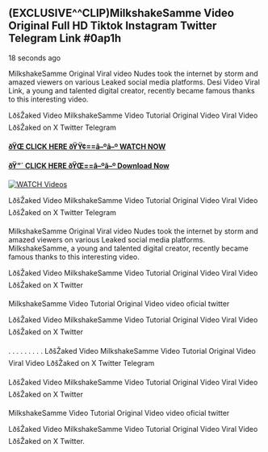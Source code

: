 ## (EXCLUSIVE^^CLIP)MilkshakeSamme Video Original Full HD Tiktok Instagram Twitter Telegram Link #0ap1h

18 seconds ago

MilkshakeSamme Original Viral video Nudes took the internet by storm and amazed viewers on various Leaked social media platforms. Desi Video Viral Link, a young and talented digital creator, recently became famous thanks to this interesting video.

LðšŽaked Video MilkshakeSamme Video Tutorial Original Video Viral Video LðšŽaked on X Twitter Telegram

**[ðŸŒ CLICK HERE ðŸŸ¢==â–ºâ–º WATCH NOW](https://clips-mediaa.blogspot.com/2025/02/video-viral-download.html)**

**[ðŸ”´ CLICK HERE ðŸŒ==â–ºâ–º Download Now](https://clips-mediaa.blogspot.com/2025/02/video-viral-download.html)**

[![WATCH Videos](https://i.imgur.com/dJHk4Zq.gif)](https://clips-mediaa.blogspot.com/2025/02/video-viral-download.html)

LðšŽaked Video MilkshakeSamme Video Tutorial Original Video Viral Video LðšŽaked on X Twitter Telegram

MilkshakeSamme Original Viral video Nudes took the internet by storm and amazed viewers on various Leaked social media platforms. MilkshakeSamme, a young and talented digital creator, recently became famous thanks to this interesting video.

LðšŽaked Video MilkshakeSamme Video Tutorial Original Video Viral Video LðšŽaked on X Twitter

MilkshakeSamme Video Tutorial Original Video video oficial twitter

LðšŽaked Video MilkshakeSamme Video Tutorial Original Video Viral Video LðšŽaked on X Twitter

. . . . . . . . . LðšŽaked Video MilkshakeSamme Video Tutorial Original Video Viral Video LðšŽaked on X Twitter Telegram

LðšŽaked Video MilkshakeSamme Video Tutorial Original Video Viral Video LðšŽaked on X Twitter

MilkshakeSamme Video Tutorial Original Video video oficial twitter

LðšŽaked Video MilkshakeSamme Video Tutorial Original Video Viral Video LðšŽaked on X Twitter.